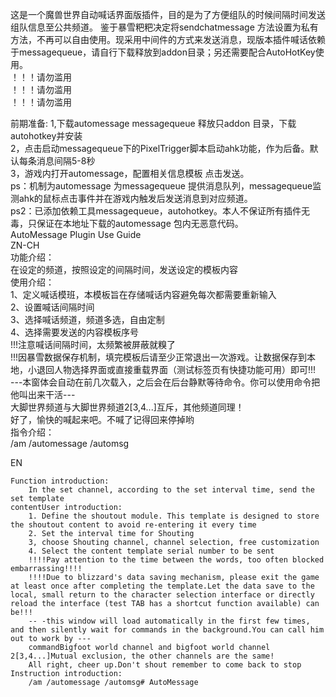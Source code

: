 这是一个魔兽世界自动喊话界面版插件，目的是为了方便组队的时候间隔时间发送组队信息至公共频道。
鉴于暴雪粑粑决定将sendchatmessage 方法设置为私有方法，不再可以自由使用。现采用中间件的方式来发送消息，现版本插件喊话依赖于messagequeue，请自行下载释放到addon目录；另还需要配合AutoHotKey使用。  
！！！请勿滥用  
！！！请勿滥用  
！！！请勿滥用  

前期准备:
1,下载automessage messagequeue 释放只addon 目录，下载autohotkey并安装  
2，点击启动messagequeue下的PixelTrigger脚本启动ahk功能，作为后备。默认每条消息间隔5-8秒  
3，游戏内打开automessage，配置相关信息模板 点击发送。  
ps：机制为automessage 为messagequeue 提供消息队列，messagequeue监测ahk的鼠标点击事件并在游戏内触发后发送消息到对应频道。  
ps2：已添加依赖工具messagequeue，autohotkey。本人不保证所有插件无毒，只保证在本地址下载的automessage 包内无恶意代码。  
AutoMessage Plugin Use Guide  
ZN-CH  
    功能介绍：  
        在设定的频道，按照设定的间隔时间，发送设定的模板内容  
    使用介绍：  
        1、定义喊话模班，本模板旨在存储喊话内容避免每次都需要重新输入  
        2、设置喊话间隔时间  
        3、选择喊话频道，频道多选，自由定制  
        4、选择需要发送的内容模板序号  
        !!!注意喊话间隔时间，太频繁被屏蔽就糗了  
        !!!因暴雪数据保存机制，填完模板后请至少正常退出一次游戏。让数据保存到本地，小退回人物选择界面或直接重载界面（测试标签页有快捷功能可用）即可!!!  
        ---本窗体会自动在前几次载入，之后会在后台静默等待命令。你可以使用命令把他叫出来干活---  
        大脚世界频道与大脚世界频道2[3,4...]互斥，其他频道同理！  
        好了，愉快的喊起来吧。不喊了记得回来停掉哟  
    指令介绍：   
        /am /automessage /automsg  

EN

    Function introduction:
        In the set channel, according to the set interval time, send the set template 
    contentUser introduction:
        1. Define the shoutout module. This template is designed to store the shoutout content to avoid re-entering it every time
        2. Set the interval time for Shouting
        3, choose Shouting channel, channel selection, free customization
        4. Select the content template serial number to be sent
        !!!!Pay attention to the time between the words, too often blocked embarrassing!!!!
        !!!!Due to blizzard's data saving mechanism, please exit the game at least once after completing the template.Let the data save to the local, small return to the character selection interface or directly reload the interface (test TAB has a shortcut function available) can be!!!
        -- -this window will load automatically in the first few times, and then silently wait for commands in the background.You can call him out to work by ---
        commandBigfoot world channel and bigfoot world channel 2[3,4...]Mutual exclusion, the other channels are the same!
        All right, cheer up.Don't shout remember to come back to stop 
    Instruction introduction:
        /am /automessage /automsg# AutoMessage
